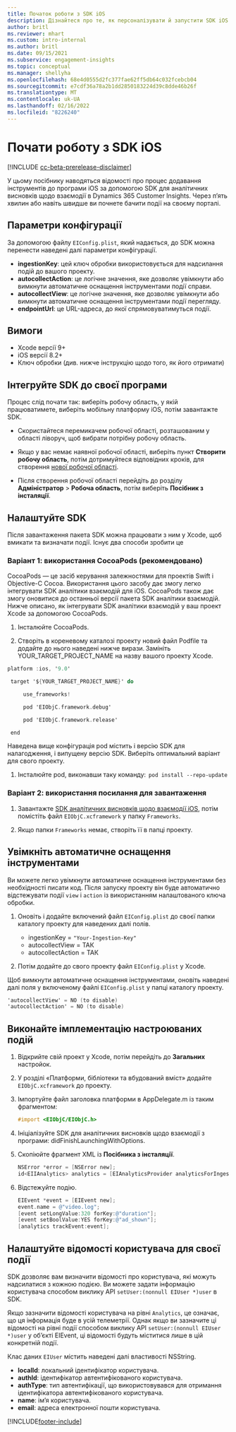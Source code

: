 ```yaml
---
title: Початок роботи з SDK iOS
description: Дізнайтеся про те, як персоналізувати й запустити SDK iOS
author: britl
ms.reviewer: mhart
ms.custom: intro-internal
ms.author: britl
ms.date: 09/15/2021
ms.subservice: engagement-insights
ms.topic: conceptual
ms.manager: shellyha
ms.openlocfilehash: 68e4d0555d2fc377fae62ff5db64c032fcebcb04
ms.sourcegitcommit: e7cdf36a78a2b1dd2850183224d39c8dde46b26f
ms.translationtype: MT
ms.contentlocale: uk-UA
ms.lasthandoff: 02/16/2022
ms.locfileid: "8226240"
---
```

# <a name="get-started-with-the-ios-sdk"></a>Почати роботу з SDK iOS

[!INCLUDE [cc-beta-prerelease-disclaimer](includes/cc-beta-prerelease-disclaimer.md)]

У цьому посібнику наводяться відомості про процес додавання інструментів до програми iOS за допомогою SDK для аналітичних висновків щодо взаємодії в Dynamics 365 Customer Insights. Через п’ять хвилин або навіть швидше ви почнете бачити події на своєму порталі.

## <a name="configuration-options"></a>Параметри конфігурації

За допомогою файлу `EIConfig.plist`, який надається, до SDK можна перенести наведені далі параметри конфігурації.

- **ingestionKey**: цей ключ обробки використовується для надсилання подій до вашого проекту.
- **autocollectAction**: це логічне значення, яке дозволяє увімкнути або вимкнути автоматичне оснащення інструментами події справи.
- **autocollectView**: це логічне значення, яке дозволяє увімкнути або вимкнути автоматичне оснащення інструментами події перегляду.
- **endpointUrl**: це URL-адреса, до якої спрямовуватимуться події.

## <a name="prerequisites"></a>Вимоги

- Xcode версії 9+
- iOS версії 8.2+
- Ключ обробки (див. нижче інструкцію щодо того, як його отримати)

## <a name="integrate-the-sdk-into-your-application"></a>Інтегруйте SDK до своєї програми

Процес слід почати так: виберіть робочу область, у якій працюватимете, виберіть мобільну платформу iOS, потім завантажте SDK.

- Скористайтеся перемикачем робочої області, розташованим у області ліворуч, щоб вибрати потрібну робочу область.

- Якщо у вас немає наявної робочої області, виберіть пункт **Створити робочу область**, потім дотримуйтеся відповідних кроків, для створення [нової робочої області](create-workspace.md).

- Після створення робочої області перейдіть до розділу **Адміністратор** > **Робоча область**, потім виберіть **Посібник з інсталяції**.

## <a name="configure-the-sdk"></a>Налаштуйте SDK

Після завантаження пакета SDK можна працювати з ним у Xcode, щоб вмикати та визначати події. Існує два способи зробити це

### <a name="option-1-using-cocoapods-recommended"></a>Варіант 1: використання CocoaPods (рекомендовано)
CocoaPods — це засіб керування залежностями для проектів Swift і Objective-C Cocoa. Використання цього засобу дає змогу легко інтегрувати SDK аналітики взаємодій для iOS. CocoaPods також дає змогу оновитися до останньої версії пакета SDK аналітики взаємодій. Нижче описано, як інтегрувати SDK аналітики взаємодій у ваш проект Xcode за допомогою CocoaPods. 

1. Інсталюйте CocoaPods. 

1. Створіть в кореневому каталозі проекту новий файл Podfile та додайте до нього наведені нижче вирази. Замініть YOUR_TARGET_PROJECT_NAME на назву вашого проекту Xcode. 
```objectivec
platform :ios, '9.0'  

 target '${YOUR_TARGET_PROJECT_NAME}' do 

     use_frameworks!   

     pod 'EIObjC.framework.debug' 

     pod 'EIObjC.framework.release' 

 end 
```
Наведена вище конфігурація pod містить і версію SDK для налагодження, і випущену версію SDK. Виберіть оптимальний варіант для свого проекту.

1. Інсталюйте pod, виконавши таку команду:  `pod install --repo-update `

### <a name="option-2-using-download-link"></a>Варіант 2: використання посилання для завантаження

1. Завантажте [SDK аналітичних висновків щодо взаємодії iOS](https://download.pi.dynamics.com/sdk/EI-SDKs/ei-ios-sdk.zip), потім помістіть файл `EIObjC.xcframework` у папку `Frameworks`.

1. Якщо папки `Frameworks` немає, створіть її в папці проекту.

## <a name="enable-auto-instrumentation"></a>Увімкніть автоматичне оснащення інструментами
 
Ви можете легко увімкнути автоматичне оснащення інструментами без необхідності писати код. Після запуску проекту він буде автоматично відстежувати події `view` і `action` із використанням налаштованого ключа обробки. 

1. Оновіть і додайте включений файл `EIConfig.plist` до своєї папки каталогу проекту для наведених далі полів.
    - ingestionKey = `"Your-Ingestion-Key"`
    - autocollectView = ТАК
    - autocollectAction = ТАК

2. Потім додайте до свого проекту файл `EIConfig.plist` у Xcode. 



Щоб вимкнути автоматичне оснащення інструментами, оновіть наведені далі поля у включеному файлі `EIConfig.plist` у папці каталогу проекту. 

```objectivec
'autocollectView' = NO (to disable)
'autocollectAction' = NO (to disable)
```


## <a name="implement-custom-events"></a>Виконайте імплементацію настроюваних подій

1. Відкрийте свій проект у Xcode, потім перейдіть до **Загальних** настройок. 
1. У розділі «Платформи, бібліотеки та вбудований вміст» додайте `EIObjC.xcframework` до проекту.

1. Імпортуйте файл заголовка платформи в AppDelegate.m із таким фрагментом:

    ```objectivec
    #import <EIObjC/EIObjC.h>
    ```

1. Ініціалізуйте SDK для аналітичних висновків щодо взаємодії з програми: didFinishLaunchingWithOptions.
1. Скопіюйте фрагмент XML із **Посібника з інсталяції**.

    ```objectivec
    NSError *error = [NSError new];
    id<EIIAnalytics> analytics = [EIAnalyticsProvider analyticsForIngestionKey:nil error:&error];
    ```

1. Відстежуйте подію.

    ```objectivec
    EIEvent *event = [EIEvent new];
    event.name = @"video.log";
    [event setLongValue:320 forKey:@"duration"];
    [event setBoolValue:YES forKey:@"ad_shown"];
    [analytics trackEvent:event];
    ```

## <a name="set-user-details-for-your-event"></a>Налаштуйте відомості користувача для своєї події

SDK дозволяє вам визначити відомості про користувача, які можуть надсилатися з кожною подією. Ви можете задати інформацію користувача способом виклику API `setUser:(nonnull EIUser *)user` в SDK.

Якщо зазначити відомості користувача на рівні `Analytics`, це означає, що ця інформація буде в усій телеметрії. Однак якщо ви зазначите ці відомості на рівні події способом виклику API `setUser:(nonnull EIUser *)user` у об’єкті EIEvent, ці відомості будуть міститися лише в цій конкретній події.

Клас даних `EIUser` містить наведені далі властивості NSString.

- **localId**: локальний ідентифікатор користувача.
- **authId**: ідентифікатор автентифікованого користувача.
- **authType**: тип автентифікації, що використовувався для отримання ідентифікатора автентифікованого користувача.
- **name**: ім’я користувача.
- **email**: адреса електронної пошти користувача.


[!INCLUDE[footer-include](../includes/footer-banner.md)]

